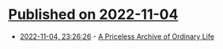 # [Published on 2022-11-04](index.md)

* [2022-11-04, 23:26:26](https://news.ycombinator.com/item?id=33475551) - [A Priceless Archive of Ordinary Life](https://www.theatlantic.com/culture/archive/2021/02/race-save-black-history-archives/617932/)
